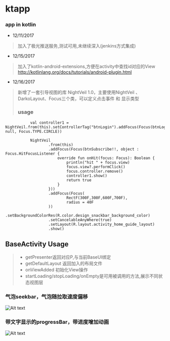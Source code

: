 # ktapp

### app in kotlin

* 12/11/2017
>加入了极光推送服务,测试可用,未继续深入(jenkins方式集成)

* 12/15/2017
>加入了kotlin-android-extensions,方便在activity中查找id对应的View
http://kotlinlang.org/docs/tutorials/android-plugin.html

* 12/16/2017
>新增了一套引导视图的库 NightVeil 1.0，主要使用NightVeil 、 DarkoLayout、Focus三个类，可以定义点击事件 和 显示类型
> ### usage
~~~
           val controller1 = NightVeil.from(this).setControllerTag("btnLogin").addFocus(Focus(btnLogin!!, null, Focus.TYPE.CIRCLE))

           NightVeil
                   .from(this)
                   .addFocus(Focus(btnSubscribe!!, object : Focus.HitFocusListener {
                       override fun onHit(focus: Focus): Boolean {
                           println("hit " + focus.view)
                           focus.view?.performClick()
                           focus.controller.remove()
                           controller1.show()
                           return true
                       }
                   }))
                   .addFocus(Focus(
                           RectF(300F,300F,600F,700F),
                           radius = 40F
                   ))
                   .setBackgroundColorRes(R.color.design_snackbar_background_color)
                   .setCancelableAnyWhere(true)
                   .setLayout(R.layout.activity_home_guide_layout)
                   .show()
~~~
## BaseActivity Usage
> * getPresenter返回对应P,与当前BaseUI绑定
> * getDefaultLayout 返回加入的布局文件
> * onViewAdded 初始化View操作
> * startLoading/stopLoading/onEmpty是可用被调用的方法,展示不同状态视图层


### 气泡seekbar，气泡随拉取速度偏移

![Alt text](https://github.com/apm29/zsktapp/blob/master/pictures/yjwgif.gif?raw=false)

### 带文字显示的progressBar，带进度增加动画

![Alt text](https://github.com/apm29/zsktapp/blob/master/pictures/increasedProgressBar.gif?raw=false)
